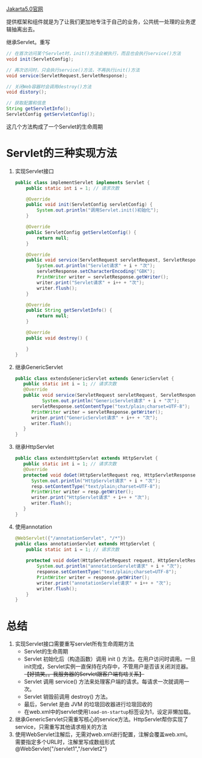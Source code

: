 [Jakarta5.0官网](https://jakarta.ee/specifications/servlet/5.0/jakarta-servlet-spec-5.0)

提供框架和组件就是为了让我们更加地专注于自己的业务，公共统一处理的业务逻辑抽离出去。

继承Servlet。重写
``` java
// 在首次访问某个Servlet时，init()方法会被执行，而且也会执行service()方法
void init(ServletConfig);

// 再次访问时，只会执行service()方法，不再执行init()方法
void service(ServletRequest,ServletResponse);

// 关闭Web容器时会调用destroy()方法
void distory();

// 获取配置和信息
String getServletInfo();
ServletConfig getServletConfig();
```
这几个方法构成了一个Servlet的生命周期

# Servlet的三种实现方法
1. 实现Servlet接口
   ```java
   public class implementServlet implements Servlet {
       public static int i = 1; // 请求次数
   
       @Override
       public void init(ServletConfig servletConfig) {
           System.out.println("调用Servlet.init()初始化");
       }
   
       @Override
       public ServletConfig getServletConfig() {
           return null;
       }
   
       @Override
       public void service(ServletRequest servletRequest, ServletResponse servletResponse) throws IOException {
           System.out.println("Servlet请求" + i + "次");
           servletResponse.setCharacterEncoding("GBK");
           PrintWriter writer = servletResponse.getWriter();
           writer.print("Servlet请求" + i++ + "次");
           writer.flush();
       }
   
       @Override
       public String getServletInfo() {
           return null;
       }
   
       @Override
       public void destroy() {
   
       }
   }
   ```
2. 继承GenericServlet
    ```java
   public class extendsGenericServlet extends GenericServlet {
       public static int i = 1; // 请求次数
       @Override
       public void service(ServletRequest servletRequest, ServletResponse servletResponse) throws ServletException, IOException {
              System.out.println("GenericServlet请求" + i + "次");
          servletResponse.setContentType("text/plain;charset=UTF-8");
          PrintWriter writer = servletResponse.getWriter();
          writer.print("GenericServlet请求" + i++ + "次");
          writer.flush();
       }
    }
   ```
3. 继承HttpServlet
   ```java
   public class extendsHttpServlet extends HttpServlet {
      public static int i = 1; // 请求次数
      @Override
      protected void doGet(HttpServletRequest req, HttpServletResponse resp) throws IOException {
         System.out.println("HttpServlet请求" + i + "次");
         resp.setContentType("text/plain;charset=UTF-8");
         PrintWriter writer = resp.getWriter();
         writer.print("HttpServlet请求" + i++ + "次");
         writer.flush();
      }
   }
   ```
4. 使用annotation
   ```java
   @WebServlet({"/annotationServlet", "/*"})
   public class annotationServlet extends HttpServlet {
       public static int i = 1; // 请求次数
      
       protected void doGet(HttpServletRequest request, HttpServletResponse response) throws IOException {
           System.out.println("annotationServlet请求" + i + "次");
           response.setContentType("text/plain;charset=UTF-8");
           PrintWriter writer = response.getWriter();
           writer.print("annotationServlet请求" + i++ + "次");
           writer.flush();
       }
   }
   ```

# 总结
1. 实现Servlet接口需要重写servlet所有生命周期方法
   - Servlet的生命周期
   - Servlet 初始化后（构造函数）调用 init () 方法。在用户访问时调用。一旦init完成，Servlet实例一直保持在内存中，不管用户是否该关闭浏览器。~~【好搞笑。。我服务器的Servlet跟客户端有啥关系】~~
   - Servlet 调用 service() 方法来处理客户端的请求。每请求一次就调用一次。 
   - Servlet 销毁前调用 destroy() 方法。 
   - 最后，Servlet 是由 JVM 的垃圾回收器进行垃圾回收的
   - 在web.xml中的servlet使用`load-on-startup`标签设为1，设定非懒加载。
2. 继承GenericServlet只需重写核心的service方法。HttpServlet帮你实现了service，只需重写其他请求相关的方法
3. 使用WebServlet注解后，无需对web.xml进行配置，注解会覆盖web.xml。需要指定多个URL时，注解里写成数组形式@WebServlet{"/servlet1","/servlet2"}